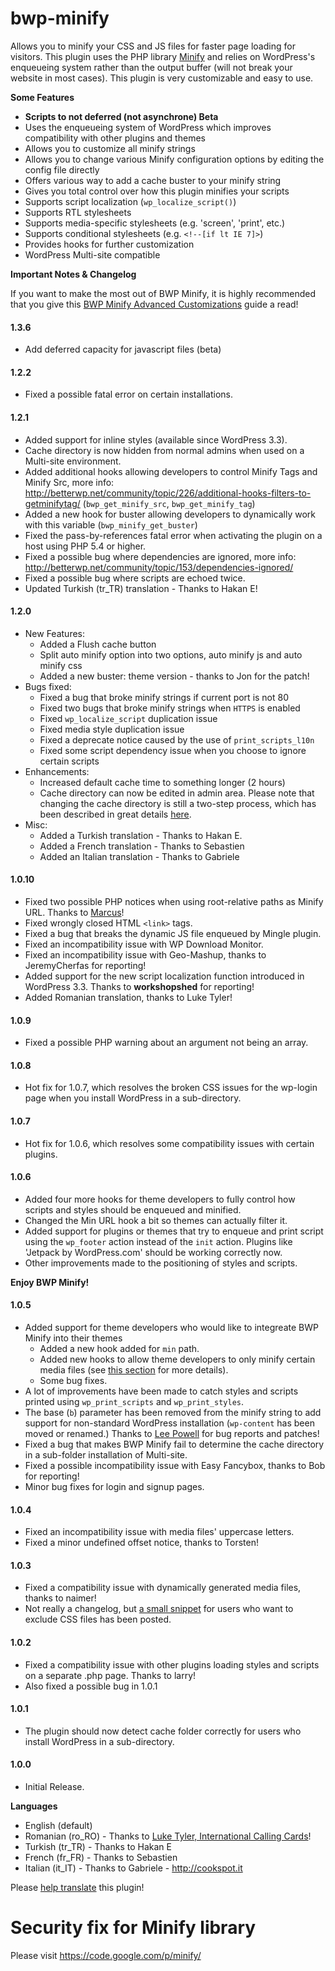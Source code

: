 bwp-minify
==========

<div class="block-content"><p>Allows you to minify your CSS and JS files for faster page loading for visitors. This plugin uses the PHP library <a href="http://code.google.com/p/minify/" rel="nofollow">Minify</a> and relies on WordPress's enqueueing system rather than the output buffer (will not break your website in most cases). This plugin is very customizable and easy to use.</p>

<p><strong>Some Features</strong></p>

<ul>
<li><strong>Scripts to not deferred (not asynchrone) Beta</strong></li>
<li>Uses the enqueueing system of WordPress which improves compatibility with other plugins and themes</li>
<li>Allows you to customize all minify strings</li>
<li>Allows you to change various Minify configuration options by editing the config file directly</li>
<li>Offers various way to add a cache buster to your minify string</li>
<li>Gives you total control over how this plugin minifies your scripts</li>
<li>Supports script localization (<code>wp_localize_script()</code>)</li>
<li>Supports RTL stylesheets</li>
<li>Supports media-specific stylesheets (e.g. 'screen', 'print', etc.)</li>
<li>Supports conditional stylesheets (e.g. <code>&lt;!--[if lt IE 7]&gt;</code>)</li>
<li>Provides hooks for further customization</li>
<li>WordPress Multi-site compatible</li>
</ul>




<p><strong>Important Notes & Changelog</strong></p>

<p>If you want to make the most out of BWP Minify, it is highly recommended that you give this <a href="http://betterwp.net/wordpress-plugins/bwp-minify/#advanced_customization" rel="nofollow">BWP Minify Advanced Customizations</a> guide a read!</p>

<h4>1.3.6</h4>

<ul>
<li>Add deferred capacity for javascript files (beta)</li>
</ul>

<h4>1.2.2</h4>

<ul>
<li>Fixed a possible fatal error on certain installations.</li>
</ul>

<h4>1.2.1</h4>

<ul>
<li>Added support for inline styles (available since WordPress 3.3).</li>
<li>Cache directory is now hidden from normal admins when used on a Multi-site environment.</li>
<li>Added additional hooks allowing developers to control Minify Tags and Minify Src, more info:  <a href="http://betterwp.net/community/topic/226/additional-hooks-filters-to-getminifytag/" rel="nofollow">http://betterwp.net/community/topic/226/additional-hooks-filters-to-getminifytag/</a> (<code>bwp_get_minify_src</code>, <code>bwp_get_minify_tag</code>)</li>
<li>Added a new hook for buster allowing developers to dynamically work with this variable (<code>bwp_minify_get_buster</code>)</li>
<li>Fixed the pass-by-references fatal error when activating the plugin on a host using PHP 5.4 or higher.</li>
<li>Fixed a possible bug where dependencies are ignored, more info: <a href="http://betterwp.net/community/topic/153/dependencies-ignored/" rel="nofollow">http://betterwp.net/community/topic/153/dependencies-ignored/</a></li>
<li>Fixed a possible bug where scripts are echoed twice.</li>
<li>Updated Turkish (tr_TR) translation - Thanks to Hakan E!</li>
</ul>

<h4>1.2.0</h4>

<ul>
<li>New Features:

<ul>
<li>Added a Flush cache button</li>
<li>Split auto minify option into two options, auto minify js and auto minify css</li>
<li>Added a new buster: theme version - thanks to Jon for the patch!</li>
</ul></li>
<li>Bugs fixed:

<ul>
<li>Fixed a bug that broke minify strings if current port is not 80</li>
<li>Fixed two bugs that broke minify strings when <code>HTTPS</code> is enabled</li>
<li>Fixed <code>wp_localize_script</code> duplication issue</li>
<li>Fixed media style duplication issue</li>
<li>Fixed a deprecate notice caused by the use of <code>print_scripts_l10n</code></li>
<li>Fixed some script dependency issue when you choose to ignore certain scripts</li>
</ul></li>
<li>Enhancements:

<ul>
<li>Increased default cache time to something longer (2 hours)</li>
<li>Cache directory can now be edited in admin area. Please note that changing the cache directory is still a two-step process, which has been described in great details <a href="http://betterwp.net/wordpress-plugins/bwp-minify/#cache_directory" rel="nofollow">here</a>.</li>
</ul></li>
<li>Misc:

<ul>
<li>Added a Turkish translation - Thanks to Hakan E.</li>
<li>Added a French translation - Thanks to Sebastien</li>
<li>Added an Italian translation - Thanks to Gabriele</li>
</ul></li>
</ul>

<h4>1.0.10</h4>

<ul>
<li>Fixed two possible PHP notices when using root-relative paths as Minify URL. Thanks to <a href="http://marcuspope.com/" rel="nofollow">Marcus</a>!</li>
<li>Fixed wrongly closed HTML <code>&lt;link&gt;</code> tags.</li>
<li>Fixed a bug that breaks the dynamic JS file enqueued by Mingle plugin.</li>
<li>Fixed an incompatibility issue with WP Download Monitor.</li>
<li>Fixed an incompatibility issue with Geo-Mashup, thanks to JeremyCherfas for reporting!</li>
<li>Added support for the new script localization function introduced in WordPress 3.3. Thanks to <strong>workshopshed</strong> for reporting!</li>
<li>Added Romanian translation, thanks to Luke Tyler!</li>
</ul>

<h4>1.0.9</h4>

<ul>
<li>Fixed a possible PHP warning about an argument not being an array.</li>
</ul>

<h4>1.0.8</h4>

<ul>
<li>Hot fix for 1.0.7, which resolves the broken CSS issues for the wp-login page when you install WordPress in a sub-directory.</li>
</ul>

<h4>1.0.7</h4>

<ul>
<li>Hot fix for 1.0.6, which resolves some compatibility issues with certain plugins.</li>
</ul>

<h4>1.0.6</h4>

<ul>
<li>Added four more hooks for theme developers to fully control how scripts and styles should be enqueued and minified.</li>
<li>Changed the Min URL hook a bit so themes can actually filter it.</li>
<li>Added support for plugins or themes that try to enqueue and print script using the <code>wp_footer</code> action instead of the <code>init</code> action. Plugins like 'Jetpack by WordPress.com' should be working correctly now.</li>
<li>Other improvements made to the positioning of styles and scripts.</li>
</ul>

<p><strong>Enjoy BWP Minify!</strong></p>

<h4>1.0.5</h4>

<ul>
<li>Added support for theme developers who would like to integreate BWP Minify into their themes 

<ul>
<li>Added a new hook added for <code>min</code> path.</li>
<li>Added new hooks to allow theme developers to only minify certain media files (see <a href="http://betterwp.net/wordpress-plugins/bwp-minify/#allowed-handles" rel="nofollow">this section</a> for more details).</li>
<li>Some bug fixes.</li>
</ul></li>
<li>A lot of improvements have been made to catch styles and scripts printed using <code>wp_print_scripts</code> and <code>wp_print_styles</code>.</li>
<li>The base (<code>b</code>) parameter has been removed from the minify string to add support for non-standard WordPress installation (<code>wp-content</code> has been moved or renamed.) Thanks to <a href="http://twitter.com/leepowell" rel="nofollow">Lee Powell</a> for bug reports and patches!</li>
<li>Fixed a bug that makes BWP Minify fail to determine the cache directory in a sub-folder installation of Multi-site.</li>
<li>Fixed a possible incompatibility issue with Easy Fancybox, thanks to Bob for reporting!</li>
<li>Minor bug fixes for login and signup pages.</li>
</ul>

<h4>1.0.4</h4>

<ul>
<li>Fixed an incompatibility issue with media files' uppercase letters.</li>
<li>Fixed a minor undefined offset notice, thanks to Torsten!</li>
</ul>

<h4>1.0.3</h4>

<ul>
<li>Fixed a compatibility issue with dynamically generated media files, thanks to naimer!</li>
<li>Not really a changelog, but <a href="http://betterwp.net/wordpress-plugins/bwp-minify/#positioning-your-scripts" rel="nofollow">a small snippet</a> for users who want to exclude CSS files has been posted.</li>
</ul>

<h4>1.0.2</h4>

<ul>
<li>Fixed a compatibility issue with other plugins loading styles and scripts on a separate .php page. Thanks to larry!</li>
<li>Also fixed a possible bug in 1.0.1</li>
</ul>

<h4>1.0.1</h4>

<ul>
<li>The plugin should now detect cache folder correctly for users who install WordPress in a sub-directory.</li>
</ul>

<h4>1.0.0</h4>

<ul>
<li>Initial Release.</li>
</ul>



<p><strong>Languages</strong></p>

<ul>
<li>English (default)</li>
<li>Romanian (ro_RO) - Thanks to <a href="www.enjoyprepaid.com" rel="nofollow">Luke Tyler, International Calling Cards</a>!</li>
<li>Turkish (tr_TR) - Thanks to Hakan E</li>
<li>French (fr_FR) - Thanks to Sebastien </li>
<li>Italian (it_IT) - Thanks to Gabriele - <a href="http://cookspot.it" rel="nofollow">http://cookspot.it</a></li>
</ul>

<p>Please <a href="http://betterwp.net/wordpress-tips/create-pot-file-using-poedit/" rel="nofollow">help translate</a> this plugin!</p>



Security fix for Minify library 
============

Please visit https://code.google.com/p/minify/


